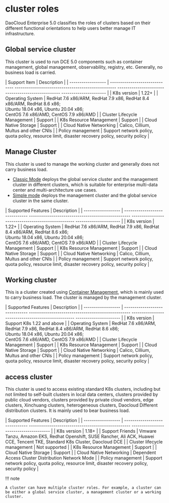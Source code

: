 # cluster roles

DaoCloud Enterprise 5.0 classifies the roles of clusters based on their different functional orientations to help users better manage IT infrastructure.

## Global service cluster

This cluster is used to run DCE 5.0 components such as container management, global management, observability, registry, etc.
Generally, no business load is carried.

| Support Item | Description |
| ------------------ | ------------------------------ -------------------------------------------------- -------------------------------------------------- ---------------------- |
| K8s version | 1.22+ |
| Operating System | RedHat 7.6 x86/ARM, RedHat 7.9 x86, RedHat 8.4 x86/ARM, RedHat 8.6 x86;<br>Ubuntu 18.04 x86, Ubuntu 20.04 x86;<br>CentOS 7.6 x86/AMD, CentOS 7.9 x86/AMD |
| Cluster Lifecycle Management | Support |
| K8s Resource Management | Support |
| Cloud Native Storage | Support |
| Cloud Native Networking | Calico, Cillium, Multus and other CNIs |
| Policy management | Support network policy, quota policy, resource limit, disaster recovery policy, security policy |

## Manage Cluster

This cluster is used to manage the working cluster and generally does not carry business load.

- [Classic Mode](../../../install/commercial/deploy-requirements.md) deploys the global service cluster and the management cluster in different clusters, which is suitable for enterprise multi-data center and multi-architecture use cases.
- [Simple mode](../../../install/commercial/deploy-requirements.md) deploys the management cluster and the global service cluster in the same cluster.

| Supported Features | Description |
| ------------------ | ------------------------------ -------------------------------------------------- -------------------------------------------------- ---------------------- |
| K8s version | 1.22+ |
| Operating System | RedHat 7.6 x86/ARM, RedHat 7.9 x86, RedHat 8.4 x86/ARM, RedHat 8.6 x86;<br>Ubuntu 18.04 x86, Ubuntu 20.04 x86;<br>CentOS 7.6 x86/AMD, CentOS 7.9 x86/AMD |
| Cluster Lifecycle Management | Support |
| K8s Resource Management | Support |
| Cloud Native Storage | Support |
| Cloud Native Networking | Calico, Cillium, Multus and other CNIs |
| Policy management | Support network policy, quota policy, resource limit, disaster recovery policy, security policy |

## Working cluster

This is a cluster created using [Container Management](../../intro/index.md), which is mainly used to carry business load. The cluster is managed by the management cluster.

| Supported Features | Description |
| ------------------ | ------------------------------ -------------------------------------------------- -------------------------------------------------- ---------------------- |
| K8s version | Support K8s 1.22 and above |
| Operating System | RedHat 7.6 x86/ARM, RedHat 7.9 x86, RedHat 8.4 x86/ARM, RedHat 8.6 x86;<br>Ubuntu 18.04 x86, Ubuntu 20.04 x86;<br>CentOS 7.6 x86/AMD, CentOS 7.9 x86/AMD |
| Cluster Lifecycle Management | Support |
| K8s Resource Management | Support |
| Cloud Native Storage | Support |
| Cloud Native Networking | Calico, Cillium, Multus and other CNIs |
| Policy management | Support network policy, quota policy, resource limit, disaster recovery policy, security policy |

## access cluster

This cluster is used to access existing standard K8s clusters, including but not limited to self-built clusters in local data centers, clusters provided by public cloud vendors, clusters provided by private cloud vendors, edge clusters, Xinchuang clusters, heterogeneous clusters, Daocloud Different distribution clusters.
It is mainly used to bear business load.

| Supported Features | Description |
| ------------------ | ------------------------------ -------------------------------------------------- -------------------------------------- |
| K8s version | 1.18+ |
| Support Friends | Vmware Tanzu, Amazon EKS, Redhat Openshift, SUSE Rancher, Ali ACK, Huawei CCE, Tencent TKE, Standard K8s Cluster, Daocloud DCE |
| Cluster lifecycle management | Not supported |
| K8s Resource Management | Support |
| Cloud Native Storage | Support |
| Cloud Native Networking | Dependent Access Cluster Distribution Network Mode |
| Policy management | Support network policy, quota policy, resource limit, disaster recovery policy, security policy |

!!! note

    A cluster can have multiple cluster roles. For example, a cluster can be either a global service cluster, a management cluster or a working cluster.